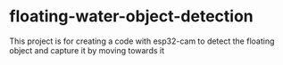 # floating-water-object-detection
This project is for creating a code with esp32-cam to detect the floating object and capture it by moving towards it
